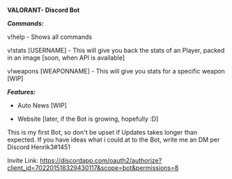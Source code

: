 **VALORANT- Discord Bot**
 
 

***Commands:***


v!help - Shows all commands

v!stats [USERNAME] - This will give you back the stats of an Player, packed in an image [soon, when API is available]

v!weapons [WEAPONNAME] - This will give you stats for a specific weapon [WIP]

***Features:***

- Auto News [WIP]

- Website [later, if the Bot is growing, hopefully :D]

This is my first Bot, so don't be upset if Updates takes longer than expected. If you have ideas what i could at to the Bot, write me an DM per Discord Henrik3#1451


Invite Link: https://discordapp.com/oauth2/authorize?client_id=702201518329430117&scope=bot&permissions=8
